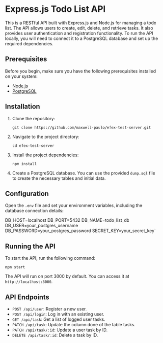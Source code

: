 # Express.js Todo List API

This is a RESTful API built with Express.js and Node.js for managing a todo list. The API allows users to create, edit, delete, and retrieve tasks. It also provides user authentication and registration functionality. To run the API locally, you will need to connect it to a PostgreSQL database and set up the required dependencies.

## Prerequisites

Before you begin, make sure you have the following prerequisites installed on your system:

- [Node.js](https://nodejs.org/)
- [PostgreSQL](https://www.postgresql.org/)

## Installation

1.  Clone the repository:

    `git clone https://github.com/maxwell-paulo/efex-test-server.git`

2.  Navigate to the project directory:

    `cd efex-test-server`

3.  Install the project dependencies:

    `npm install`

4.  Create a PostgreSQL database. You can use the provided `dump.sql` file to create the necessary tables and initial data.

## Configuration

Open the `.env` file and set your environment variables, including the database connection details:

DB_HOST=localhost
DB_PORT=5432
DB_NAME=todo_list_db
DB_USER=your_postgres_username
DB_PASSWORD=your_postgres_password
SECRET_KEY=your_secret_key`

## Running the API

To start the API, run the following command:

`npm start`

The API will run on port 3000 by default. You can access it at `http://localhost:3000`.

## API Endpoints

- `POST /api/user`: Register a new user.
- `POST /api/login`: Log in with an existing user.
- `GET /api/task`: Get a list of logged user tasks.
- `PATCH /api/task`: Update the column done of the table tasks.
- `PATCH /api/task/:id`: Update a user task by ID.
- `DELETE /api/task/:id`: Delete a task by ID.
